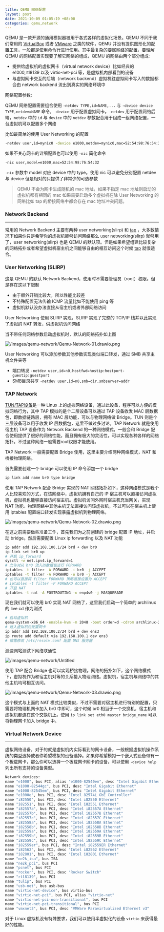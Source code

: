 ```yaml
---
title: QEMU 网络配置
layout: post
date: 2021-10-09 01:05:19 +08:00
categories: qemu,network
---
```


QEMU 是一款开源的通用模拟器被用于各式各样的虚拟化场景。QEMU 不同于我们常用的 [VirtualBox](https://www.virtualbox.org/) 或者 [VMware](https://www.vmware.com/) 之类的软件，QEMU 并没有提供图形化的配置工具，一般都是使用命令行进行使用。其中最复杂的要属网络的配置，要理解 QEMU 的网络配置实现要了解它网络的组成，QEMU 的网络由两个部分组成:

- 提供给虚拟机的虚拟网卡（virtual network device）比如经典的 e1000,rtl8139 以及 virtio-net-pci 等，是虚拟机内部看到的设备
- 与虚拟网卡交互的后端（network backend）虚拟机往虚拟网卡写入的数据都会由 network backend 流出到真实的网络环境中

网络配置参数:

QEMU 网络配置需要组合使用 `-netdev TYPE,id=NAME,...` 与 `-device device TYPE,netdev=NAME` 命令，`-device` 用于配置虚拟网卡，`-netdev` 用于配置网络后端，`netdev` 中的 `id` 与 `device` 中的 `netdev` 参数配合用于组成一组网络配置，一台虚拟机可以配置多个网络

比如最简单的使用 User Networking 的配置

```bash
-netdev user,id=mynic0 -device e1000,netdev=mynic0,mac=52:54:98:76:54:32
```

如果不关心网卡的详细配置也可以使用 `-nic` 简化命令

```bash
-nic user,model=e1000,mac=52:54:98:76:54:32
```

`-nic` 参数中 model 对应 device 中的 type，使用 nic 可以避免分别配置 netdev 与 device 但是相对的只提供了非常少的可选参数

> QEMU 不会为网卡生成随机的 mac 地址，如果不指定 mac 地址则启动的虚拟机都有相同的 mac 如果需要启动多个虚拟机在除 User Networking 的网络比如 tap 的桥接网络中都会存在 mac 地址冲突问题。
> 

### Network Backend

---

常用的 Network Backend 主要有两种 user networking(slirp) 和 [tap](https://en.wikipedia.org/wiki/Network_tap#:~:text=A%20network%20tap%20is%20a,two%20points%20in%20the%20network.) ，大多数情况下如果你只是希望你的虚拟机能够访问网络那么 user networking(slirp) 就够用了，user networking(slirp) 也是 QEMU 的默认项。但是如果希望组建比较复杂的网络拓扑或者希望虚拟机宿主机之间能够自由的相互访问这个时候 [tap](https://en.wikipedia.org/wiki/Network_tap#:~:text=A%20network%20tap%20is%20a,two%20points%20in%20the%20network.) 就很适合。

### User Networking (SLIRP)

这是 QEMU 的默认 Network Backend，使用时不需要管理员（root）权限，但是存在这以下限制

- 由于额外开销比较大，所以性能比较差
- 不特殊配置无法传输 ICMP 流量比如不能使用 ping 等
- 虚拟机默认没办法直接从宿主机或者外部网络访问

User Networking 使用 SLIRP 实现，SLIRP 实现了完整的 TCP/IP 栈并以此实现了虚拟的 NAT 转发，供虚拟机访问网络

当不带任何网络参数启动虚拟机时，默认的网络拓扑如上图

![/images/qemu-network/Qemu-Network-01.drawio.png](QEMU-Network%20f05d7717978c4534969cd2f486efc7d3/Qemu-Network-01.drawio.png)

User Networking 可以添加参数其他参数实现类似端口转发，通过 SMB 共享主机文件夹等

- 端口转发 `-netdev user,id=n0,hostfwd=hostip:hostport-guestip:guestport`
- SMB目录共享 `-netdev user,id=n0,smb=dir,smbserver=addr`

### TAP Network

[TUN/TAP设备](https://zh.wikipedia.org/wiki/TUN%E4%B8%8ETAP)是一种 Linux 上的虚拟网络设备，通过此设备，程序可以方便的模拟网络行为，其中 TAP 模拟的是个二层设备可以通过 TAP 设备收发 MAC 层数据包，即数据链路层，拥有 MAC 层功能，可以与物理网络做 Bridge。TUN 则是个三层设备可以用于收发 IP 层数据包，这里不做过多讨论。TAP Network 就是使用宿主机 TAP 设备作为 Network Backend 的一种网络模式，一般会和 Bridge 配合使用提供了很好的网络性能，而且拥有极大的灵活性，可以实现各种各样的网络拓扑。不过这种网络一般需要root权限才能使用。

TAP Network 一般需要配置 Bridge 使用，这里主要介绍两种网络模式，NAT 和 桥接物理网络。

首先需要创建一个 bridge 可以使用 IP 命令添加一个 bridge

```bash
ip link add name br0 type bridge
```

使用 TAP Network 配合 Bridge 实现的 NAT 网络拓扑如下，这种网络模式是我个人比较喜欢的方式，在该网络中，虚拟机拥有自己的 IP 宿主机可以直接访问虚拟机，虚拟机也能够直接访问宿主机。虚拟机访问外网时宿主机充当网关，实现 NAT 功能。物理网络中其他主机无法直接访问该虚拟机，不过可以在宿主机上使用 iptables 配置端口转发实现暴露虚拟机到物理网络。

![/images/qemu-network/Qemu-Network-02.drawio.png](QEMU-Network%20f05d7717978c4534969cd2f486efc7d3/Qemu-Network-02.drawio.png)

在这之前需要做些准备工作，首先我们为之前创建的 bridge 配置 IP 地址，并启动 bridge。然后需要配置 Linux ip forwarding 以及 NAT 功能

```bash
ip addr add 192.168.100.1/24 brd + dev br0
ip link set br0 up
# 开启 ip_forward
sysctl -w net.ipv4.ip_forward=1
# 允许对从 br0 流入的数据包进行 FORWARD
iptables -t filter -A FORWARD -i br0 -j ACCEPT
iptables -t filter -A FORWARD -o br0 -j ACCEPT
# 也可以直接将 filter FORWARD 策略直接设置为 ACCEPT
# iptables -t filter -P FORWARD ACCEPT
# 开启 NAT
iptables -t nat -A POSTROUTING -o enp4s0 -j MASQUERADE
```

现在我们就可以使用 br0 实现 NAT 网络了，这里我们启动一个简单的 archlinux 的 live cd 作为测试

```bash
# 启动虚拟机
qemu-system-x86_64 -enable-kvm -m 2048 -boot order=d -cdrom archlinux-2021.10.01-x86_64.iso -nic bridge,br=br0,model=virtio-net-pci,mac=02:76:7d:d7:1e:3f
# 进入虚拟机后配置网卡
ip addr add 192.168.100.2/24 brd + dev ens3
ip route add default via 192.168.100.1 dev ens3
# 按需修改 /etc/resolv.conf 配置 DNS 服务器
```

测速网站测试下网络联通性

![/images/qemu-network/Untitled](QEMU-Network%20f05d7717978c4534969cd2f486efc7d3/Untitled.png)

使用 TAP 配合 Bridge 也可以实现桥接物理，网络的拓扑如下，这个网络模式下，虚拟机作为和宿主机对等的关系接入物理网络。虚拟机，宿主机与网络中的其他主机均可相互访问。

![/images/qemu-network/Qemu-Network-03.drawio.png](QEMU-Network%20f05d7717978c4534969cd2f486efc7d3/Qemu-Network-03.drawio.png)

这个模式与上面的 NAT 模式比较类似，不过不需要对宿主机进行特别的配置，只需要将物理机网卡加入 br0 中即可，这个时候 br0 相当于一个交换机，宿主机和虚拟机都连在这个交换机上。使用 `ip link set eth0 master bridge_name` 可以将物理网卡加入 bridge 中。

### Virtual Network Device

---

虚拟网络设备，对于的就是虚拟机内实际看到的网卡设备，一般根据虚拟机操作系统的类型选择或者你希望模拟的设备选择。如果你希望模拟一个嵌入式设备带有一个板载网卡，那么你可以选择一个板载网卡网卡的设备，可以使用 `-device help` 列出所有支持的设备类型。

```bash
Network devices:
name "e1000", bus PCI, alias "e1000-82540em", desc "Intel Gigabit Ethernet"
name "e1000-82544gc", bus PCI, desc "Intel Gigabit Ethernet"
name "e1000-82545em", bus PCI, desc "Intel Gigabit Ethernet"
name "e1000e", bus PCI, desc "Intel 82574L GbE Controller"
name "i82550", bus PCI, desc "Intel i82550 Ethernet"
name "i82551", bus PCI, desc "Intel i82551 Ethernet"
name "i82557a", bus PCI, desc "Intel i82557A Ethernet"
name "i82557b", bus PCI, desc "Intel i82557B Ethernet"
name "i82557c", bus PCI, desc "Intel i82557C Ethernet"
name "i82558a", bus PCI, desc "Intel i82558A Ethernet"
name "i82558b", bus PCI, desc "Intel i82558B Ethernet"
name "i82559a", bus PCI, desc "Intel i82559A Ethernet"
name "i82559b", bus PCI, desc "Intel i82559B Ethernet"
name "i82559c", bus PCI, desc "Intel i82559C Ethernet"
name "i82559er", bus PCI, desc "Intel i82559ER Ethernet"
name "i82562", bus PCI, desc "Intel i82562 Ethernet"
name "i82801", bus PCI, desc "Intel i82801 Ethernet"
name "ne2k_isa", bus ISA
name "ne2k_pci", bus PCI
name "pcnet", bus PCI
name "rocker", bus PCI, desc "Rocker Switch"
name "rtl8139", bus PCI
name "tulip", bus PCI
name "usb-net", bus usb-bus
name "virtio-net-device", bus virtio-bus
name "virtio-net-pci", bus PCI, alias "virtio-net"
name "virtio-net-pci-non-transitional", bus PCI
name "virtio-net-pci-transitional", bus PCI
name "vmxnet3", bus PCI, desc "VMWare Paravirtualized Ethernet v3"
```

对于 Linux 虚拟机没有特殊要求，我们可以使用半虚拟化的设备 `virtio` 来获得最好的性能。
